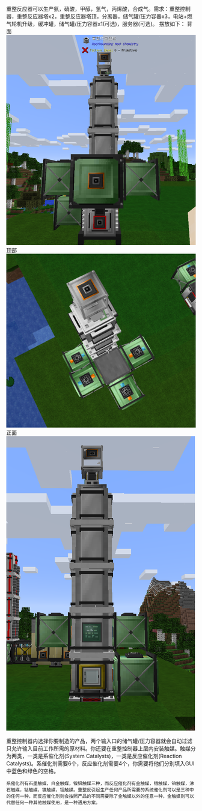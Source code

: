 重整反应器可以生产氨，硝酸，甲醇，氢气，丙烯酸，合成气。需求：重整控制器，重整反应器塔x2，重整反应器塔顶，分离器，储气罐/压力容器x3，电站+燃气轮机升级，缓冲罐，储气罐/压力容器x1(可选)，服务器(可选)。
摆放如下：
背面
![Example](背面.png)
顶部
![Example](顶部.png)
正面
![Example](正面.png)

重整控制器内选择你要制造的产品，两个输入口的储气罐/压力容器就会自动过滤只允许输入目前工作所需的原材料。你还要在重整控制器上层内安装触媒。触媒分为两类，一类是系催化剂(System Catalysts)，一类是反应催化剂(Reaction Catalysts)。系催化剂需要6个，反应催化剂需要4个，你需要将他们分别填入GUI中蓝色和绿色的空格。

    系催化剂有石墨触媒，白金触媒，镍铝触媒三种，而反应催化剂有金触媒，锇触媒，铂触媒，沸石触媒，钴触媒，镍触媒，钼触媒。重整反引起生产任何产品所需要的系统催化剂可以是三种中的任何一种，而反应催化剂则会按照产品的不同需要除了金触媒以外的任意一种，金触媒则可以代替任何一种其他触媒使用，是一种通用方案。
